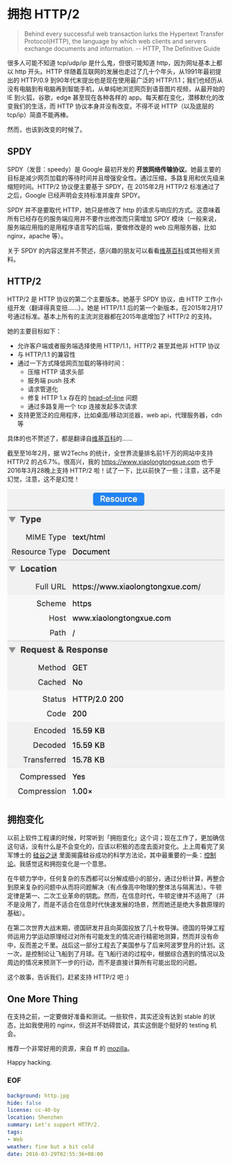 拥抱 HTTP/2
===
> Behind every successful web transaction lurks the Hypertext Transfer Protocol(HTTP), the language by which web clients and servers exchange documents and information.    -- HTTP, The Definitive Guide

很多人可能不知道 tcp/udp/ip 是什么鬼，但很可能知道 http，因为网址基本上都以 http 开头。HTTP 伴随着互联网的发展也走过了几十个年头，从1991年最初提出的 HTTP/0.9 到90年代末提出也是现在使用最广泛的 HTTP/1.1；我们也经历从没有电脑到有电脑再到智能手机，从单纯地浏览网页到语音图片视频，从最开始的 IE 到火狐，谷歌，edge 甚至现在各种各样的 app。每天都在变化，潜移默化的改变我们的生活，而 HTTP 协议本身并没有改变。不得不说 HTTP（以及底层的tcp/ip）简直不能再棒。

然而，也该到改变的时候了。

## SPDY
SPDY（发音：speedy）是 Google 最初开发的 **开放网络传输协议**。她最主要的目标是减少网页加载的等待时间并且增强安全性。通过压缩，多路复用和优先级来缩短时间。HTTP/2 协议便主要基于 SPDY，在 2015年2月 HTTP/2 标准通过了之后，Google 已经声明会支持标准并废弃 SPDY。

SPDY 并不是要取代 HTTP，她只是修改了 http 的请求与响应的方式。这意味着所有已经存在的服务端应用并不要作出修改而只需增加 SPDY 模块（一般来说，服务端应用指的是用程序语言写的后端，要做修改是的 web 应用服务器，比如 nginx，apache 等）。

关于 SPDY 的内容这里并不赘述，感兴趣的朋友可以看看[维基百科][1]或其他相关资料。

## HTTP/2
HTTP/2 是 HTTP 协议的第二个主要版本。她基于 SPDY 协议，由 HTTP 工作小组开发（翻译得真变扭......）。她是 HTTP/1.1 后的第一个新版本，在2015年2月17号通过标准。基本上所有的主流浏览器都在2015年底增加了 HTTP/2 的支持。

她的主要目标如下：

- 允许客户端或者服务端选择使用 HTTP/1.1，HTTP/2 甚至其他非 HTTP 协议
- 与 HTTP/1.1 的兼容性
- 通过一下方式降低网页加载的等待时间：
  - 压缩 HTTP 请求头部
  - 服务端 push 技术
  - 请求管道化
  - 修复 HTTP 1.x 存在的 [head-of-line][2] 问题
  - 通过多路复用一个 tcp 连接发起多次请求
- 支持更宽泛的应用程序，比如桌面/移动浏览器，web api，代理服务器，cdn 等

具体的也不赘述了，都是翻译自[维基百科][3]的......

截至至16年2月，据 W2Techs 的统计，全世界流量排名前1千万的网站中支持 HTTP/2 的占6.7%。很高兴，我的 https://www.xiaolongtongxue.com 也于2016年3月28晚上支持 HTTP/2 啦！试了一下，比以前快了一些；注意，这不是幻觉，注意，这不是幻觉！

![xiaolongtongxue.com](http2.jpg)

## 拥抱变化
以前上软件工程课的时候，时常听到「拥抱变化」这个词；现在工作了，更加确信这句话，没有什么是不会变化的，应该以积极的态度去面对变化。上上周看完了吴军博士的 [硅谷之谜][4] 里面揭露硅谷成功的科学方法论，其中最重要的一条：[控制论][5]。我感觉这和拥抱变化是一个意思。

在牛顿力学中，任何复杂的东西都可以分解成细小的部分，通过分析计算，再整合到原来复杂的问题中从而将问题解决（有点像高中物理的整体法与隔离法）。牛顿定律是第一、二次工业革命的钥匙。然而，在信息时代，牛顿定律并不适用了（并不是没用了，而是不适合在信息时代快速发展的场景，然而她还是绝大多数原理的基础）。

在第二次世界大战末期，德国研发并且向英国投放了几十枚导弹。德国的导弹工程师运用力学运动原理经过对所有可能发生的情况进行精密地测算，然而并没有命中，反而差之千里。战后这一部分工程去了美国参与了后来阿波罗登月的计划。这一次，是控制论让飞船到了月球。在飞船行进的过程中，根据综合遇到的情况以及周边的情况来预测下一步的行动，而不是直接计算所有可能出现的问题。

这个故事，告诉我们，赶紧支持 HTTP/2 吧 :)

## One More Thing
在支持之前，一定要做好准备和测试。一些软件，其实还没有达到 stable 的状态，比如我使用的 nginx，但这并不妨碍尝试，其实这倒是个挺好的 testing 机会。

推荐一个非常好用的资源，来自 ff 的 [mozilla][6]。

Happy hacking.

### EOF
```yaml
background: http.jpg
hide: false
license: cc-40-by
location: Shenzhen
summary: Let's support HTTP/2.
tags:
- Web
weather: fine but a bit cold
date: 2016-03-29T02:55:36+08:00
```

[1]: https://en.wikipedia.org/wiki/SPDY
[2]: https://en.wikipedia.org/wiki/Head-of-line_blocking
[3]: https://en.wikipedia.org/wiki/HTTP/2
[4]: http://book.douban.com/subject/26665230
[5]: https://en.wikipedia.org/wiki/Cybernetics
[6]: https://mozilla.github.io/server-side-tls/ssl-config-generator/
